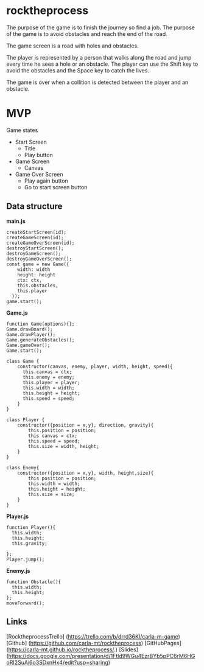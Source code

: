 # rocktheprocess
The purpose of the game is to finish the journey so find a job. The purpose of the game is to avoid obstacles and reach the end of the road.

The game screen is a road with holes and obstacles.

The player is represented by a person that walks along the road and jump every time he sees a hole or an obstacle.
The player can use the Shift key to avoid the obstacles and the Space key to catch the lives.

The game is over when a collition is detected between the player and an obstacle.



# MVP
Game states
* Start Screen
    * Title
    * Play button
* Game Screen
    * Canvas
* Game Over Screen
    * Play again button
    * Go to start screen button


## Data structure
__main.js__
````
createStartScreen(id);
createGameScreen(id);
createGameOverScreen(id);
destroyStartScreen();
destroyGameScreen();
destroyGameOverScreen();
const game = new Game({
    width: width
    height: height
    ctx: ctx,
    this.obstacles,
    this.player
  });
game.start();
````
__Game.js__
````
function Game(options){};
Game.drawBoard();
Game.drawPlayer();
Game.generateObstacles();
Game.gameOver();
Game.start();

class Game {
    constructor(canvas, enemy, player, width, height, speed){
      this.canvas = ctx;
      this.enemy = enemy;
      this.player = player;
      this.width = width;
      this.height = height;
      this.speed = speed;
    }
}

class Player {
    constructor({position = x,y}, direction, gravity){
        this.position = position;
        this canvas = ctx;
        this.speed = speed;
        this.size = width, height;
    }
}

class Enemy{
    constructor({position = x,y}, width, height,size){
        this position = position;
        this.width = width;
        this.height = height;
        this.size = size;
    }
}

````
__Player.js__
````
function Player(){
  this.width;
  this.height;
  this.gravity;

};
Player.jump();
````
__Enemy.js__
````
function Obstacle(){
  this.width;
  this.height;
};
moveForward();
````
## Links
[RocktheprocessTrello] (https://trello.com/b/drrd36KI/carla-m-game)
[Github] (https://github.com/carla-mt/rocktheprocess) 
[GitHubPages] (https://carla-mt.github.io/rocktheprocess/.)
[Slides] (https://docs.google.com/presentation/d/1Ftld9WGu4EzrBYb5pPC6rM6HGoRI2SuAi6o3SDxnHx4/edit?usp=sharing)
